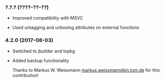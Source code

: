 ### ?.?.? (????-??-??)

  * Improved compatibility with MSVC

  * Used untagging and unboxing attributes on external functions


### 4.2.0 (2017-08-03)

  * Switched to jbuilder and topkg

  * Added backup functionality

    Thanks to Markus W. Weissmann <markus.weissmann@in.tum.de> for this
    contribution!
